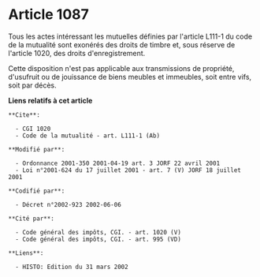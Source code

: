 # Article 1087

Tous les actes intéressant les mutuelles définies par l'article L111-1 du code de la mutualité sont exonérés des droits de
timbre et, sous réserve de l'article 1020, des droits d'enregistrement.

Cette disposition n'est pas applicable aux transmissions de propriété, d'usufruit ou de jouissance de biens meubles et
immeubles, soit entre vifs, soit par décès.

**Liens relatifs à cet article**

	**Cite**:

	  - CGI 1020
	  - Code de la mutualité - art. L111-1 (Ab)

	**Modifié par**:

	  - Ordonnance 2001-350 2001-04-19 art. 3 JORF 22 avril 2001
	  - Loi n°2001-624 du 17 juillet 2001 - art. 7 (V) JORF 18 juillet 2001

	**Codifié par**:

	  - Décret n°2002-923 2002-06-06

	**Cité par**:

	  - Code général des impôts, CGI. - art. 1020 (V)
	  - Code général des impôts, CGI. - art. 995 (VD)

	**Liens**:

	  - HISTO: Edition du 31 mars 2002
